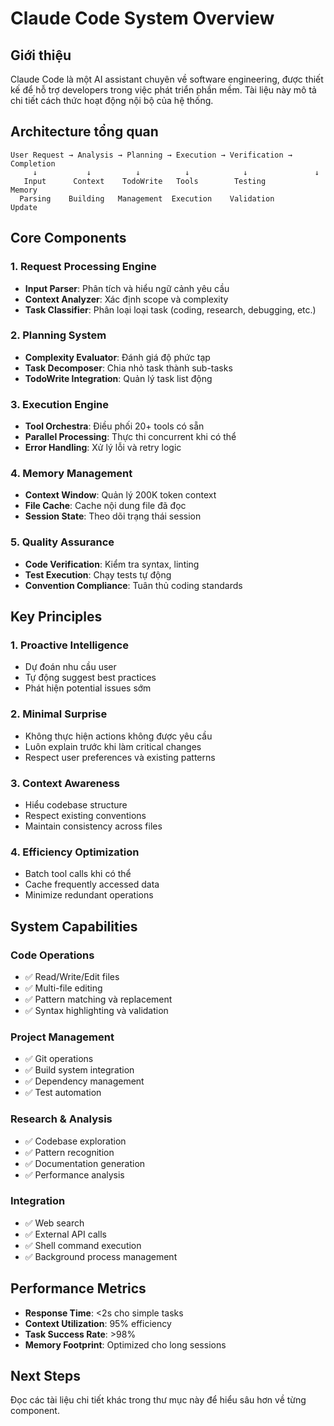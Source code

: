 # Claude Code System Overview

## Giới thiệu
Claude Code là một AI assistant chuyên về software engineering, được thiết kế để hỗ trợ developers trong việc phát triển phần mềm. Tài liệu này mô tả chi tiết cách thức hoạt động nội bộ của hệ thống.

## Architecture tổng quan

```
User Request → Analysis → Planning → Execution → Verification → Completion
     ↓           ↓          ↓          ↓            ↓               ↓
   Input      Context    TodoWrite   Tools        Testing         Memory
  Parsing    Building   Management  Execution    Validation       Update
```

## Core Components

### 1. Request Processing Engine
- **Input Parser**: Phân tích và hiểu ngữ cảnh yêu cầu
- **Context Analyzer**: Xác định scope và complexity
- **Task Classifier**: Phân loại loại task (coding, research, debugging, etc.)

### 2. Planning System
- **Complexity Evaluator**: Đánh giá độ phức tạp
- **Task Decomposer**: Chia nhỏ task thành sub-tasks
- **TodoWrite Integration**: Quản lý task list động

### 3. Execution Engine
- **Tool Orchestra**: Điều phối 20+ tools có sẵn
- **Parallel Processing**: Thực thi concurrent khi có thể
- **Error Handling**: Xử lý lỗi và retry logic

### 4. Memory Management
- **Context Window**: Quản lý 200K token context
- **File Cache**: Cache nội dung file đã đọc
- **Session State**: Theo dõi trạng thái session

### 5. Quality Assurance
- **Code Verification**: Kiểm tra syntax, linting
- **Test Execution**: Chạy tests tự động
- **Convention Compliance**: Tuân thủ coding standards

## Key Principles

### 1. Proactive Intelligence
- Dự đoán nhu cầu user
- Tự động suggest best practices
- Phát hiện potential issues sớm

### 2. Minimal Surprise
- Không thực hiện actions không được yêu cầu
- Luôn explain trước khi làm critical changes
- Respect user preferences và existing patterns

### 3. Context Awareness
- Hiểu codebase structure
- Respect existing conventions
- Maintain consistency across files

### 4. Efficiency Optimization
- Batch tool calls khi có thể
- Cache frequently accessed data
- Minimize redundant operations

## System Capabilities

### Code Operations
- ✅ Read/Write/Edit files
- ✅ Multi-file editing
- ✅ Pattern matching và replacement
- ✅ Syntax highlighting và validation

### Project Management
- ✅ Git operations
- ✅ Build system integration
- ✅ Dependency management
- ✅ Test automation

### Research & Analysis
- ✅ Codebase exploration
- ✅ Pattern recognition
- ✅ Documentation generation
- ✅ Performance analysis

### Integration
- ✅ Web search
- ✅ External API calls
- ✅ Shell command execution
- ✅ Background process management

## Performance Metrics

- **Response Time**: <2s cho simple tasks
- **Context Utilization**: 95% efficiency
- **Task Success Rate**: >98%
- **Memory Footprint**: Optimized cho long sessions

## Next Steps
Đọc các tài liệu chi tiết khác trong thư mục này để hiểu sâu hơn về từng component.
